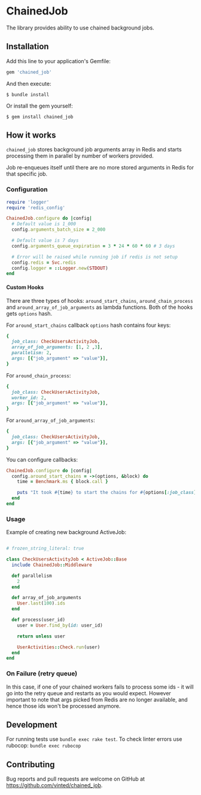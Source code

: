 # ChainedJob

The library provides ability to use chained background jobs.

## Installation

Add this line to your application's Gemfile:

```ruby
gem 'chained_job'
```

And then execute:

    $ bundle install

Or install the gem yourself:

    $ gem install chained_job


## How it works

`chained_job` stores background job arguments array in Redis and starts processing them in parallel by number of workers provided.

Job re-enqueues itself until there are no more stored arguments in Redis for that specific job.

### Configuration

```ruby
require 'logger'
require 'redis_config'

ChainedJob.configure do |config|
  # Default value is 1_000
  config.arguments_batch_size = 2_000

  # Default value is 7 days
  config.arguments_queue_expiration = 3 * 24 * 60 * 60 # 3 days

  # Error will be raised while running job if redis is not setup
  config.redis = Svc.redis
  config.logger = ::Logger.new(STDOUT)
end
```

#### Custom Hooks

There are three types of hooks: `around_start_chains`, `around_chain_process` and `around_array_of_job_arguments` as lambda functions. Both of the hooks gets `options` hash.

For `around_start_chains` callback `options` hash contains four keys:

```ruby
{
  job_class: CheckUsersActivityJob,
  array_of_job_arguments: [1, 2 ,3],
  parallelism: 2,
  args: [{"job_argument" => "value"}],
}
```

For `around_chain_process`:
```ruby
{
  job_class: CheckUsersActivityJob,
  worker_id: 2,
  args: [{"job_argument" => "value"}],
}
```

For `around_array_of_job_arguments`:
```ruby
{
  job_class: CheckUsersActivityJob,
  args: [{"job_argument" => "value"}],
}
```

You can configure callbacks:

```ruby
ChainedJob.configure do |config|
  config.around_start_chains = ->(options, &block) do
    time = Benchmark.ms { block.call }

    puts "It took #{time} to start the chains for #{options[:job_class]} job"
  end
end
```

### Usage

Example of creating new background ActiveJob:

```ruby

# frozen_string_literal: true

class CheckUsersActivityJob < ActiveJob::Base
  include ChainedJob::Middleware

  def parallelism
    2
  end

  def array_of_job_arguments
    User.last(100).ids
  end

  def process(user_id)
    user = User.find_by(id: user_id)

    return unless user

    UserActivities::Check.run(user)
  end
end
```

### On Failure (retry queue)
In this case, if one of your chained workers fails to process some ids - it will go into the retry queue and restarts as you would expect. However important to note that args picked from Redis are no longer available, and hence those ids won't be processed anymore.

## Development

For running tests use `bundle exec rake test`.
To check linter errors use rubocop: `bundle exec rubocop`

## Contributing

Bug reports and pull requests are welcome on GitHub at https://github.com/vinted/chained_job.
